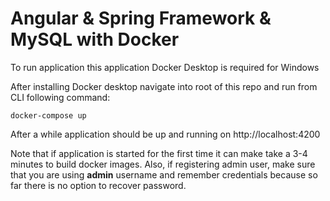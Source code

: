 # Angular & Spring Framework & MySQL with Docker

To run application this application Docker Desktop is required for Windows

After installing Docker desktop navigate into root of this repo and run from CLI following command:

    docker-compose up
    
After a while application should be up and running on http://localhost:4200

Note that if application is started for the first time it can make take a 3-4 minutes to build docker images. Also, if registering admin user, make sure that you are using **admin** username and remember credentials because so far there is no option to recover password.
